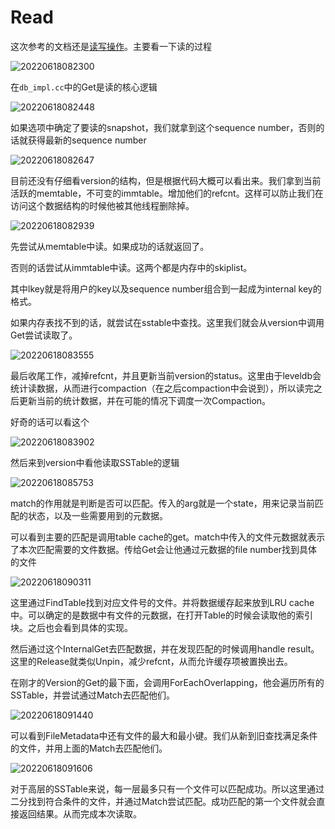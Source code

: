 # Read

这次参考的文档还是[读写操作](https://leveldb-handbook.readthedocs.io/zh/latest/rwopt.html)。主要看一下读的过程

![20220618082300](https://picsheep.oss-cn-beijing.aliyuncs.com/pic/20220618082300.png)

在`db_impl.cc`中的Get是读的核心逻辑

![20220618082448](https://picsheep.oss-cn-beijing.aliyuncs.com/pic/20220618082448.png)

如果选项中确定了要读的snapshot，我们就拿到这个sequence number，否则的话就获得最新的sequence number

![20220618082647](https://picsheep.oss-cn-beijing.aliyuncs.com/pic/20220618082647.png)

目前还没有仔细看version的结构，但是根据代码大概可以看出来。我们拿到当前活跃的memtable，不可变的immtable。增加他们的refcnt。这样可以防止我们在访问这个数据结构的时候他被其他线程删除掉。

![20220618082939](https://picsheep.oss-cn-beijing.aliyuncs.com/pic/20220618082939.png)

先尝试从memtable中读。如果成功的话就返回了。

否则的话尝试从immtable中读。这两个都是内存中的skiplist。

其中lkey就是将用户的key以及sequence number组合到一起成为internal key的格式。

如果内存表找不到的话，就尝试在sstable中查找。这里我们就会从version中调用Get尝试读取了。

![20220618083555](https://picsheep.oss-cn-beijing.aliyuncs.com/pic/20220618083555.png)

最后收尾工作，减掉refcnt，并且更新当前version的status。这里由于leveldb会统计读数据，从而进行compaction（在之后compaction中会说到），所以读完之后更新当前的统计数据，并在可能的情况下调度一次Compaction。

好奇的话可以看这个

![20220618083902](https://picsheep.oss-cn-beijing.aliyuncs.com/pic/20220618083902.png)

然后来到version中看他读取SSTable的逻辑

![20220618085753](https://picsheep.oss-cn-beijing.aliyuncs.com/pic/20220618085753.png)

match的作用就是判断是否可以匹配。传入的arg就是一个state，用来记录当前匹配的状态，以及一些需要用到的元数据。

可以看到主要的匹配是调用table cache的get。match中传入的文件元数据就表示了本次匹配需要的文件数据。传给Get会让他通过元数据的file number找到具体的文件

![20220618090311](https://picsheep.oss-cn-beijing.aliyuncs.com/pic/20220618090311.png)

这里通过FindTable找到对应文件号的文件。并将数据缓存起来放到LRU cache中。可以确定的是数据中有文件的元数据，在打开Table的时候会读取他的索引块。之后也会看到具体的实现。

然后通过这个InternalGet去匹配数据，并在发现匹配的时候调用handle result。这里的Release就类似Unpin，减少refcnt，从而允许缓存项被置换出去。

在刚才的Version的Get的最下面，会调用ForEachOverlapping，他会遍历所有的SSTable，并尝试通过Match去匹配他们。

![20220618091440](https://picsheep.oss-cn-beijing.aliyuncs.com/pic/20220618091440.png)

可以看到FileMetadata中还有文件的最大和最小键。我们从新到旧查找满足条件的文件，并用上面的Match去匹配他们。

![20220618091606](https://picsheep.oss-cn-beijing.aliyuncs.com/pic/20220618091606.png)

对于高层的SSTable来说，每一层最多只有一个文件可以匹配成功。所以这里通过二分找到符合条件的文件，并通过Match尝试匹配。成功匹配的第一个文件就会直接返回结果。从而完成本次读取。